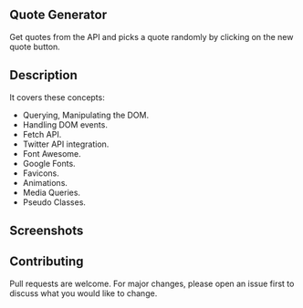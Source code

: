 ## Quote Generator
Get quotes from the API and picks a quote randomly by clicking on the new quote button.

## Description
It covers these concepts:
- Querying, Manipulating the DOM.
- Handling DOM events.
- Fetch API.
- Twitter API integration.
- Font Awesome.
- Google Fonts.
- Favicons.
- Animations.
- Media Queries.
- Pseudo Classes.

## Screenshots


## Contributing

Pull requests are welcome. For major changes, please open an issue first
to discuss what you would like to change.

